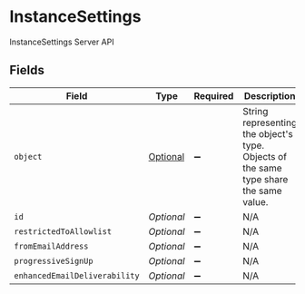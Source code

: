 # InstanceSettings

InstanceSettings Server API


## Fields

| Field                                                                                 | Type                                                                                  | Required                                                                              | Description                                                                           |
| ------------------------------------------------------------------------------------- | ------------------------------------------------------------------------------------- | ------------------------------------------------------------------------------------- | ------------------------------------------------------------------------------------- |
| `object`                                                                              | [Optional<InstanceSettingsObject>](../../models/components/InstanceSettingsObject.md) | :heavy_minus_sign:                                                                    | String representing the object's type. Objects of the same type share the same value. |
| `id`                                                                                  | *Optional<String>*                                                                    | :heavy_minus_sign:                                                                    | N/A                                                                                   |
| `restrictedToAllowlist`                                                               | *Optional<Boolean>*                                                                   | :heavy_minus_sign:                                                                    | N/A                                                                                   |
| `fromEmailAddress`                                                                    | *Optional<String>*                                                                    | :heavy_minus_sign:                                                                    | N/A                                                                                   |
| `progressiveSignUp`                                                                   | *Optional<Boolean>*                                                                   | :heavy_minus_sign:                                                                    | N/A                                                                                   |
| `enhancedEmailDeliverability`                                                         | *Optional<Boolean>*                                                                   | :heavy_minus_sign:                                                                    | N/A                                                                                   |